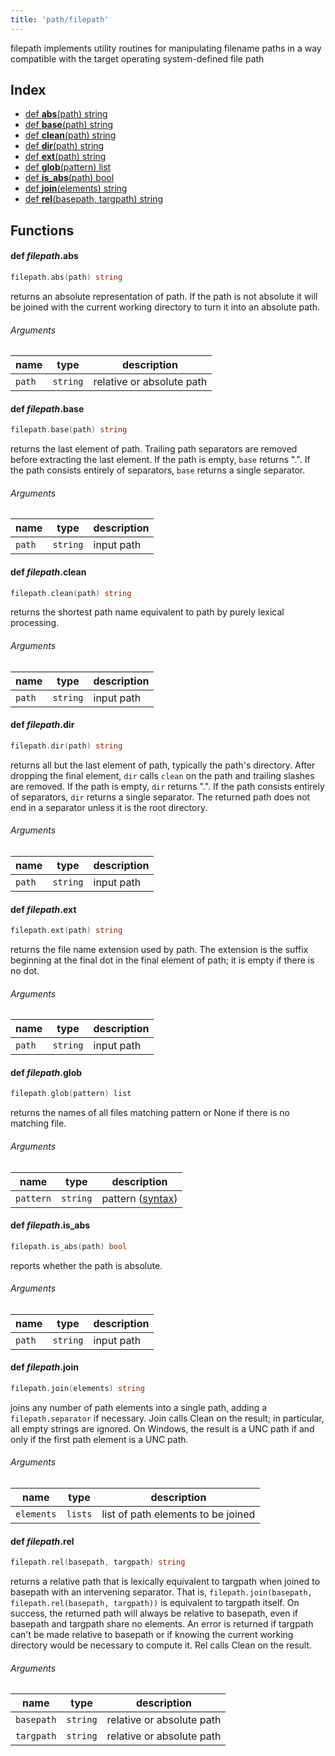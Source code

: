 ```yaml
---
title: 'path/filepath'
---
```


filepath implements utility routines for manipulating filename paths in a
way compatible with the target operating system-defined file path

## Index


* [def <b>abs</b>(path) string](#def-ifilepathibabsb)
* [def <b>base</b>(path) string](#def-ifilepathibbaseb)
* [def <b>clean</b>(path) string](#def-ifilepathibcleanb)
* [def <b>dir</b>(path) string](#def-ifilepathibdirb)
* [def <b>ext</b>(path) string](#def-ifilepathibextb)
* [def <b>glob</b>(pattern) list](#def-ifilepathibglobb)
* [def <b>is_abs</b>(path) bool](#def-ifilepathibis_absb)
* [def <b>join</b>(elements) string](#def-ifilepathibjoinb)
* [def <b>rel</b>(basepath, targpath) string](#def-ifilepathibrelb)


## Functions


#### def <i>filepath</i>.<b>abs</b>
```go
filepath.abs(path) string
```
returns an absolute representation of path. If the path is not
absolute it will be joined with the current working directory to turn
it into an absolute path.

###### Arguments

| name | type | description |
|------|------|-------------|
| `path` | `string` | relative or absolute path |



#### def <i>filepath</i>.<b>base</b>
```go
filepath.base(path) string
```
returns the last element of path. Trailing path separators are
removed before extracting the last element. If the path is empty,
`base` returns ".". If the path consists entirely of separators,
`base` returns a single separator.

###### Arguments

| name | type | description |
|------|------|-------------|
| `path` | `string` | input path |



#### def <i>filepath</i>.<b>clean</b>
```go
filepath.clean(path) string
```
returns the shortest path name equivalent to path by purely lexical
processing.

###### Arguments

| name | type | description |
|------|------|-------------|
| `path` | `string` | input path |



#### def <i>filepath</i>.<b>dir</b>
```go
filepath.dir(path) string
```
returns all but the last element of path, typically the path's
directory. After dropping the final element, `dir` calls `clean` on the
path and trailing slashes are removed. If the path is empty, `dir`
returns ".". If the path consists entirely of separators, `dir`
returns a single separator. The returned path does not end in a
separator unless it is the root directory.

###### Arguments

| name | type | description |
|------|------|-------------|
| `path` | `string` | input path |



#### def <i>filepath</i>.<b>ext</b>
```go
filepath.ext(path) string
```
returns the file name extension used by path. The extension is the
suffix beginning at the final dot in the final element of path; it
is empty if there is no dot.

###### Arguments

| name | type | description |
|------|------|-------------|
| `path` | `string` | input path |



#### def <i>filepath</i>.<b>glob</b>
```go
filepath.glob(pattern) list
```
returns the names of all files matching pattern or None if there is
no matching file.

###### Arguments

| name | type | description |
|------|------|-------------|
| `pattern` | `string` | pattern ([syntax](https://golang.org/pkg/path/filepath/#Match)) |



#### def <i>filepath</i>.<b>is_abs</b>
```go
filepath.is_abs(path) bool
```
reports whether the path is absolute.

###### Arguments

| name | type | description |
|------|------|-------------|
| `path` | `string` | input path |



#### def <i>filepath</i>.<b>join</b>
```go
filepath.join(elements) string
```
joins any number of path elements into a single path, adding a
`filepath.separator` if necessary. Join calls Clean on the result;
in particular, all empty strings are ignored. On Windows, the result
is a UNC path if and only if the first path element is a UNC path.

###### Arguments

| name | type | description |
|------|------|-------------|
| `elements` | `lists` | list of path elements to be joined |



#### def <i>filepath</i>.<b>rel</b>
```go
filepath.rel(basepath, targpath) string
```
returns a relative path that is lexically equivalent to targpath when
joined to basepath with an intervening separator. That is, `filepath.join(basepath, filepath.rel(basepath, targpath))`
is equivalent to targpath itself. On success, the returned path will
always be relative to basepath, even if basepath and targpath share
no elements. An error is returned if targpath can't be made relative
to basepath or if knowing the current working directory would be
necessary to compute it. Rel calls Clean on the result.

###### Arguments

| name | type | description |
|------|------|-------------|
| `basepath` | `string` | relative or absolute path |
| `targpath` | `string` | relative or absolute path |



